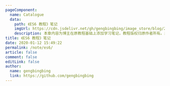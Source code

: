 ```yaml
---
pageComponent:
  name: Catalogue
  data:
    path: 《ES6 教程》笔记
    imgUrl: https://cdn.jsdelivr.net/gh/gengbingbing/image_store/blog/20200112160453.png
    description: 本章内容为博主在原教程基础上添加学习笔记，教程版权归原作者所有。来源：<a href='https://es6.ruanyifeng.com/' target='_blank'>ES6教程</a>
title: 《ES6 教程》笔记
date: 2020-01-12 15:49:22
permalink: /note/es6/
article: false
comment: false
editLink: false
author:
  name: gengbingbing
  link: https://github.com/gengbingbing
---
```

